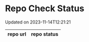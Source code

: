 # Repo Check Status

Updated on 2023-11-14T12:21:21

| repo url | repo status |
| -------- | -------- | 
